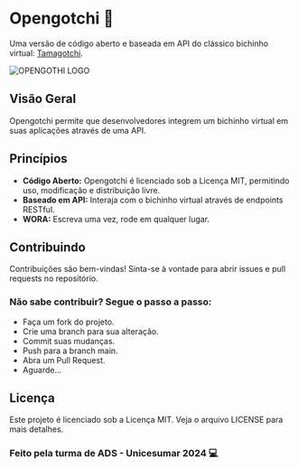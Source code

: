 # Opengotchi 👾
Uma versão de código aberto e baseada em API do clássico bichinho virtual: [Tamagotchi](https://pt.wikipedia.org/wiki/Tamagotchi).

![OPENGOTHI LOGO](https://github.com/Navelogic/Opengotchi/assets/93350805/bcc11acf-9a49-4b90-ab16-edd86819bc8f)


## Visão Geral
Opengotchi permite que desenvolvedores integrem um bichinho virtual em suas aplicações através de uma API.

## Princípios
- **Código Aberto:** Opengotchi é licenciado sob a Licença MIT, permitindo uso, modificação e distribuição livre.
- **Baseado em API:** Interaja com o bichinho virtual através de endpoints RESTful.
- **WORA:** Escreva uma vez, rode em qualquer lugar.

## Contribuindo
Contribuições são bem-vindas! Sinta-se à vontade para abrir issues e pull requests no repositório.

### Não sabe contribuir? Segue o passo a passo:
- Faça um fork do projeto.
- Crie uma branch para sua alteração.
- Commit suas mudanças.
- Push para a branch main.
- Abra um Pull Request.
- Aguarde...

## Licença
Este projeto é licenciado sob a Licença MIT. Veja o arquivo LICENSE para mais detalhes.

### Feito pela turma de ADS - Unicesumar 2024 💻
